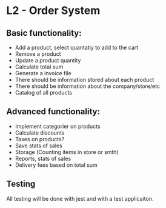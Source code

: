 # L2 - Order System

## Basic functionality:
- Add a product, select quantatiy to add to the cart
- Remove a product
- Update a product quantity
- Calculate total sum 
- Generate a invoice file
- There should be information stored about each product
- There should be information about the company/store/etc
- Catalog of all products



## Advanced functionality:
- Implement categorier on products
- Calculate discounts
- Taxes on products?
- Save stats of sales
- Storage (Counting items in store or smth)
- Reports, stats of sales
- Delivery fees based on total sum


## Testing
All testing will be done with jest and with a test applicaiton.
